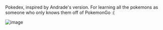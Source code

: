 Pokedex, inspired by Andrade's version. 
For learning all the pokemons as someone who only knows them off of PokemonGo :(


![image](https://github.com/hannahsgithub/pokedex/assets/122186988/863d8f81-a44b-48bb-86a2-c20432aa5ce8)
